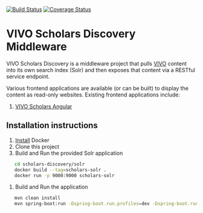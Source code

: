 [![Build Status](https://travis-ci.org/vivo-community/scholars-discovery.svg?branch=master)](https://travis-ci.org/vivo-community/scholars-discovery)
[![Coverage Status](https://coveralls.io/repos/github/vivo-community/scholars-discovery/badge.svg?branch=master)](https://coveralls.io/github/vivo-community/scholars-discovery?branch=master)

# VIVO Scholars Discovery Middleware

VIVO Scholars Discovery is a middleware project that pulls [VIVO](https://duraspace.org/vivo/) content into its own search index (Solr) and then exposes that content via a RESTful service endpoint.

Various frontend applications are available (or can be built) to display the content as read-only websites.
Existing frontend applications include:
1. [VIVO Scholars Angular](https://github.com/vivo-community/scholars-angular)

## Installation instructions

1. [Install](https://docs.docker.com/install/) Docker
1. Clone this project
1. Build and Run the provided Solr application
```bash
   cd scholars-discovery/solr
   docker build --tag=scholars-solr .
   docker run -p 9000:9000 scholars-solr
```
1. Build and Run the application
```bash
   mvn clean install
   mvn spring-boot:run -Dspring-boot.run.profiles=dev -Dspring-boot.run.config.location=/app/
```
